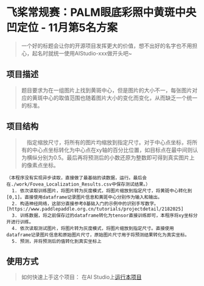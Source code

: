 # 飞桨常规赛：PALM眼底彩照中黄斑中央凹定位 - 11月第5名方案


> 一个好的标题会让你的开源项目发挥更大的价值，想不出好的名字也不用担心，起名时就统一使用AIStudio-xxx做开头吧~

## 项目描述
> 题目要求为在一组图片上找到黄斑中心，但是图片的大小不一，每张图片对应的黄斑中心的取值范围也随着图片大小的变化而变化，从而缺乏一个统一的标准。

## 项目结构
>   指定缩放尺寸，将所有的图片均缩放到指定尺寸。对于中心点坐标，将所有的中心点坐标转化为中心点在xy轴的百分比位置，如目标点在最中间则认为横纵分别为0.5。最后再将预测后的小数还原为整数即可得到真实图片上的像素点坐标。
```
（本程序没有实现异步读取，直接做了最基础的读数据，运行。最后会在./work/Fovea_Localization_Results.csv中保存测试结果。）
  1. 依次读取训练图片，将图片转为灰度模式，将图片缩放到指定尺寸，将黄斑中心转化到[0,1]。直接使用dataframe记录图片信息和黄斑中心分别作为输入和输出。
  2. 构造神经网络，这部分直接参考0基础入门的示例中的识别手写数字。[https://www.paddlepaddle.org.cn/tutorials/projectdetail/2182025]
  3. 训练数据，将之前保存过的dataframe转化为tensor直接训练即可，本程序将xy坐标分开进行训练。
  4. 依次读取测试图片，将图片转为灰度模式，将图片缩放到指定尺寸。直接使用dataframe记录图片信息和原始图片尺寸，原始图片尺寸用于将预测结果转化为真实坐标。
  5. 预测，并将预测后的值转化到真实坐标上
```
## 使用方式
> 如何快速上手这个项目：
在AI Studio上[运行本项目](https://aistudio.baidu.com/aistudio/projectdetail/3144970?contributionType=1)  

